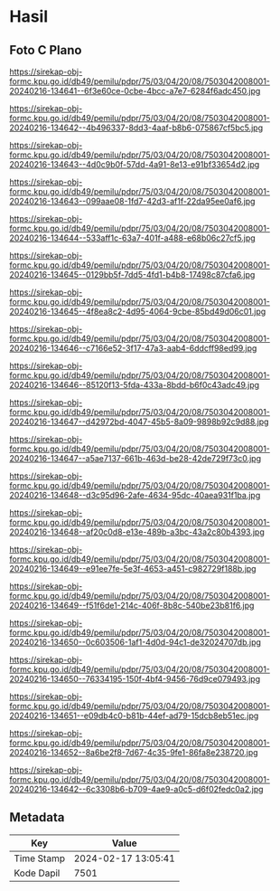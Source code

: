 # Hasil

## Foto C Plano

https://sirekap-obj-formc.kpu.go.id/db49/pemilu/pdpr/75/03/04/20/08/7503042008001-20240216-134641--6f3e60ce-0cbe-4bcc-a7e7-6284f6adc450.jpg

https://sirekap-obj-formc.kpu.go.id/db49/pemilu/pdpr/75/03/04/20/08/7503042008001-20240216-134642--4b496337-8dd3-4aaf-b8b6-075867cf5bc5.jpg

https://sirekap-obj-formc.kpu.go.id/db49/pemilu/pdpr/75/03/04/20/08/7503042008001-20240216-134643--4d0c9b0f-57dd-4a91-8e13-e91bf33654d2.jpg

https://sirekap-obj-formc.kpu.go.id/db49/pemilu/pdpr/75/03/04/20/08/7503042008001-20240216-134643--099aae08-1fd7-42d3-af1f-22da95ee0af6.jpg

https://sirekap-obj-formc.kpu.go.id/db49/pemilu/pdpr/75/03/04/20/08/7503042008001-20240216-134644--533aff1c-63a7-401f-a488-e68b06c27cf5.jpg

https://sirekap-obj-formc.kpu.go.id/db49/pemilu/pdpr/75/03/04/20/08/7503042008001-20240216-134645--0129bb5f-7dd5-4fd1-b4b8-17498c87cfa6.jpg

https://sirekap-obj-formc.kpu.go.id/db49/pemilu/pdpr/75/03/04/20/08/7503042008001-20240216-134645--4f8ea8c2-4d95-4064-9cbe-85bd49d06c01.jpg

https://sirekap-obj-formc.kpu.go.id/db49/pemilu/pdpr/75/03/04/20/08/7503042008001-20240216-134646--c7166e52-3f17-47a3-aab4-6ddcff98ed99.jpg

https://sirekap-obj-formc.kpu.go.id/db49/pemilu/pdpr/75/03/04/20/08/7503042008001-20240216-134646--85120f13-5fda-433a-8bdd-b6f0c43adc49.jpg

https://sirekap-obj-formc.kpu.go.id/db49/pemilu/pdpr/75/03/04/20/08/7503042008001-20240216-134647--d42972bd-4047-45b5-8a09-9898b92c9d88.jpg

https://sirekap-obj-formc.kpu.go.id/db49/pemilu/pdpr/75/03/04/20/08/7503042008001-20240216-134647--a5ae7137-661b-463d-be28-42de729f73c0.jpg

https://sirekap-obj-formc.kpu.go.id/db49/pemilu/pdpr/75/03/04/20/08/7503042008001-20240216-134648--d3c95d96-2afe-4634-95dc-40aea931f1ba.jpg

https://sirekap-obj-formc.kpu.go.id/db49/pemilu/pdpr/75/03/04/20/08/7503042008001-20240216-134648--af20c0d8-e13e-489b-a3bc-43a2c80b4393.jpg

https://sirekap-obj-formc.kpu.go.id/db49/pemilu/pdpr/75/03/04/20/08/7503042008001-20240216-134649--e91ee7fe-5e3f-4653-a451-c982729f188b.jpg

https://sirekap-obj-formc.kpu.go.id/db49/pemilu/pdpr/75/03/04/20/08/7503042008001-20240216-134649--f51f6de1-214c-406f-8b8c-540be23b81f6.jpg

https://sirekap-obj-formc.kpu.go.id/db49/pemilu/pdpr/75/03/04/20/08/7503042008001-20240216-134650--0c603506-1af1-4d0d-94c1-de32024707db.jpg

https://sirekap-obj-formc.kpu.go.id/db49/pemilu/pdpr/75/03/04/20/08/7503042008001-20240216-134650--76334195-150f-4bf4-9456-76d9ce079493.jpg

https://sirekap-obj-formc.kpu.go.id/db49/pemilu/pdpr/75/03/04/20/08/7503042008001-20240216-134651--e09db4c0-b81b-44ef-ad79-15dcb8eb51ec.jpg

https://sirekap-obj-formc.kpu.go.id/db49/pemilu/pdpr/75/03/04/20/08/7503042008001-20240216-134652--8a6be2f8-7d67-4c35-9fe1-86fa8e238720.jpg

https://sirekap-obj-formc.kpu.go.id/db49/pemilu/pdpr/75/03/04/20/08/7503042008001-20240216-134642--6c3308b6-b709-4ae9-a0c5-d6f02fedc0a2.jpg


## Metadata

| Key        | Value               |
| ---------- | ------------------- |
| Time Stamp | 2024-02-17 13:05:41 |
| Kode Dapil | 7501                |



